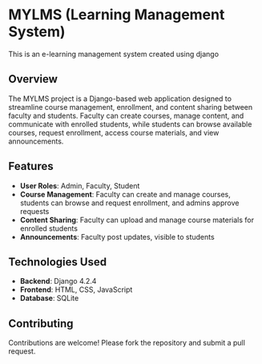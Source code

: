 <!DOCTYPE html>
<html lang="en">
<head>
    <meta charset="UTF-8">
   
</head>
<body>

<h1>MYLMS (Learning Management System)</h1>
<p>This is an e-learning management system created using django</p>

<h2>Overview</h2>
<p>The MYLMS project is a Django-based web application designed to streamline course management, enrollment, and content sharing between faculty and students. Faculty can create courses, manage content, and communicate with enrolled students, while students can browse available courses, request enrollment, access course materials, and view announcements.</p>

<h2>Features</h2>
<ul>
    <li><strong>User Roles</strong>: Admin, Faculty, Student</li>
    <li><strong>Course Management</strong>: Faculty can create and manage courses, students can browse and request enrollment, and admins approve requests</li>
    <li><strong>Content Sharing</strong>: Faculty can upload and manage course materials for enrolled students</li>
    <li><strong>Announcements</strong>: Faculty post updates, visible to students</li>
</ul>



<h2>Technologies Used</h2>
<ul>
    <li><strong>Backend</strong>: Django 4.2.4</li>
    <li><strong>Frontend</strong>: HTML, CSS, JavaScript</li>
    <li><strong>Database</strong>: SQLite</li>
</ul>

<h2>Contributing</h2>
<p>Contributions are welcome! Please fork the repository and submit a pull request.</p>

</body>
</html>
